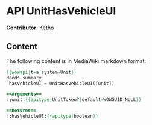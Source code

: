 # API UnitHasVehicleUI

**Contributor:** Ketho

## Content

The following content is in MediaWiki markdown format:

```mediawiki
{{wowapi|t=a|system=Unit}}
Needs summary.
 hasVehicleUI = UnitHasVehicleUI([unit])

==Arguments==
:;unit:{{apitype|UnitToken?|default=WOWGUID_NULL}}

==Returns==
:;hasVehicleUI:{{apitype|boolean}}
```